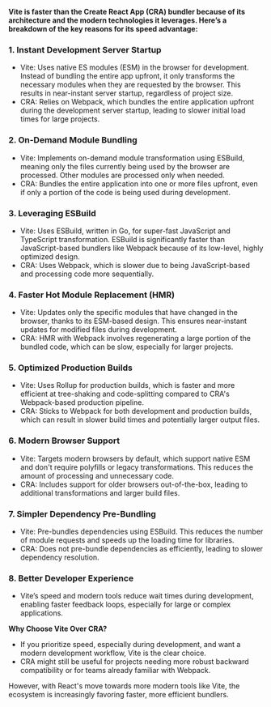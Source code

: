 __Vite is faster than the Create React App (CRA) bundler because of its architecture and the modern technologies it leverages. Here’s a breakdown of the key reasons for its speed advantage:__


### 1. Instant Development Server Startup
- Vite: Uses native ES modules (ESM) in the browser for development. Instead of bundling the entire app upfront, it only transforms the necessary modules when they are requested by the browser. This results in near-instant server startup, regardless of project size.
- CRA: Relies on Webpack, which bundles the entire application upfront during the development server startup, leading to slower initial load times for large projects.

### 2. On-Demand Module Bundling
- Vite: Implements on-demand module transformation using ESBuild, meaning only the files currently being used by the browser are processed. Other modules are processed only when needed.
- CRA: Bundles the entire application into one or more files upfront, even if only a portion of the code is being used during development.

### 3. Leveraging ESBuild
- Vite: Uses ESBuild, written in Go, for super-fast JavaScript and TypeScript transformation. ESBuild is significantly faster than JavaScript-based bundlers like Webpack because of its low-level, highly optimized design.
- CRA: Uses Webpack, which is slower due to being JavaScript-based and processing code more sequentially.

### 4. Faster Hot Module Replacement (HMR)
- Vite: Updates only the specific modules that have changed in the browser, thanks to its ESM-based design. This ensures near-instant updates for modified files during development.
- CRA: HMR with Webpack involves regenerating a large portion of the bundled code, which can be slow, especially for larger projects.

### 5. Optimized Production Builds
- Vite: Uses Rollup for production builds, which is faster and more efficient at tree-shaking and code-splitting compared to CRA's Webpack-based production pipeline.
- CRA: Sticks to Webpack for both development and production builds, which can result in slower build times and potentially larger output files.

### 6. Modern Browser Support
- Vite: Targets modern browsers by default, which support native ESM and don't require polyfills or legacy transformations. This reduces the amount of processing and unnecessary code.
- CRA: Includes support for older browsers out-of-the-box, leading to additional transformations and larger build files.

### 7. Simpler Dependency Pre-Bundling
- Vite: Pre-bundles dependencies using ESBuild. This reduces the number of module requests and speeds up the loading time for libraries.
- CRA: Does not pre-bundle dependencies as efficiently, leading to slower dependency resolution.

### 8. Better Developer Experience
- Vite’s speed and modern tools reduce wait times during development, enabling faster feedback loops, especially for large or complex applications.


__Why Choose Vite Over CRA?__
- If you prioritize speed, especially during development, and want a modern development workflow, Vite is the clear choice.
- CRA might still be useful for projects needing more robust backward compatibility or for teams already familiar with Webpack.

However, with React's move towards more modern tools like Vite, the ecosystem is increasingly favoring faster, more efficient bundlers.